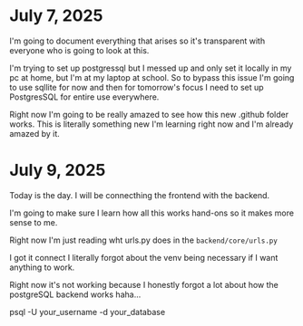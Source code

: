 # July 7, 2025

I'm going to document everything that arises so it's transparent 
with everyone who is going to look at this.

I'm trying to set up postgressql but I messed up and only set it locally in my pc at home, but I'm at my laptop at school. So to bypass this issue I'm going to use sqllite for now and then for tomorrow's focus I need to set up PostgresSQL for entire use everywhere.

Right now I'm going to be really amazed to see how this new .github folder works. This is literally something new I'm learning right now and I'm already amazed by it.

# July 9, 2025

Today is the day. I will be connecthing the frontend with the backend.

I'm going to make sure I learn how all this works hand-ons so it makes more sense to me.

Right now I'm just reading wht urls.py does in the `backend/core/urls.py`

I got it connect I literally forgot about the venv being necessary if I want anything to work.

Right now it's not working because I honestly forgot a lot about how the postgreSQL backend works haha...

psql -U your_username -d your_database
